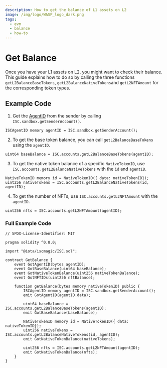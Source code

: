 ```yaml
---
description: How to get the balance of L1 assets on L2
image: /img/logo/WASP_logo_dark.png
tags:
  - evm
  - balance
  - how-to
---
```


# Get Balance

Once you have your L1 assets on L2, you might want to check their balance. This guide explains how to do so by calling the three functions `getL2BalanceBaseTokens`, `getL2BalanceNativeTokens`and `getL2NFTAmount` for the corresponding token types.

## Example Code

1. Get the [AgentID](../../../explanations/how-accounts-work.md) from the sender by calling `ISC.sandbox.getSenderAccount()`.

```solidity
ISCAgentID memory agentID = ISC.sandbox.getSenderAccount();
```

2. To get the base token balance, you can call `getL2BalanceBaseTokens` using the `agentID`.

```solidity
uint64 baseBalance = ISC.accounts.getL2BalanceBaseTokens(agentID);
```

3. To get the native token balance of a specific `NativeTokenID`, use `ISC.accounts.getL2BalanceNativeTokens` with the `id` and `agentID`.

```solidity
NativeTokenID memory id = NativeTokenID({ data: nativeTokenID});
uint256 nativeTokens = ISC.accounts.getL2BalanceNativeTokens(id, agentID);
```

4. To get the number of NFTs, use `ISC.accounts.getL2NFTAmount` with the `agentID`.

```solidity
uint256 nfts = ISC.accounts.getL2NFTAmount(agentID);
```

### Full Example Code

```solidity
// SPDX-License-Identifier: MIT

pragma solidity ^0.8.0;

import "@iota/iscmagic/ISC.sol";

contract GetBalance {
    event GotAgentID(bytes agentID);
    event GotBaseBalance(uint64 baseBalance);
    event GotNativeTokenBalance(uint256 nativeTokenBalance);
    event GotNFTIDs(uint256 nftBalance);

    function getBalance(bytes memory nativeTokenID) public {
        ISCAgentID memory agentID = ISC.sandbox.getSenderAccount();
        emit GotAgentID(agentID.data);
        
        uint64 baseBalance = ISC.accounts.getL2BalanceBaseTokens(agentID);
        emit GotBaseBalance(baseBalance);

        NativeTokenID memory id = NativeTokenID({ data: nativeTokenID});
        uint256 nativeTokens = ISC.accounts.getL2BalanceNativeTokens(id, agentID);
        emit GotNativeTokenBalance(nativeTokens);

        uint256 nfts = ISC.accounts.getL2NFTAmount(agentID);
        emit GotNativeTokenBalance(nfts);
    }
}
```
